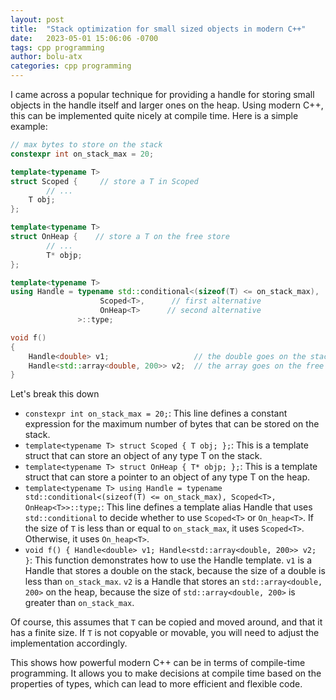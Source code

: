 ```yaml
---
layout: post
title:  "Stack optimization for small sized objects in modern C++"
date:   2023-05-01 15:06:06 -0700
tags: cpp programming
author: bolu-atx
categories: cpp programming
---
```



I came across a popular technique for providing a handle for storing small objects in the handle itself and larger ones on the heap. Using modern C++, this can be implemented quite nicely at compile time. Here is a simple example:

```cpp
// max bytes to store on the stack
constexpr int on_stack_max = 20;

template<typename T>
struct Scoped {     // store a T in Scoped
        // ...
    T obj;
};

template<typename T>
struct OnHeap {    // store a T on the free store
        // ...
        T* objp;
};

template<typename T>
using Handle = typename std::conditional<(sizeof(T) <= on_stack_max),
                    Scoped<T>,      // first alternative
                    OnHeap<T>      // second alternative
               >::type;

void f()
{
    Handle<double> v1;                   // the double goes on the stack
    Handle<std::array<double, 200>> v2;  // the array goes on the free store
}
```


Let's break this down

- `constexpr int on_stack_max = 20;`: This line defines a constant expression for the maximum number of bytes that can be stored on the stack.
- `template<typename T> struct Scoped { T obj; };`: This is a template struct that can store an object of any type T on the stack.
- `template<typename T> struct OnHeap { T* objp; };`: This is a template struct that can store a pointer to an object of any type T on the heap.
- `template<typename T> using Handle = typename std::conditional<(sizeof(T) <= on_stack_max), Scoped<T>, OnHeap<T>>::type;`: This line defines a template alias Handle that uses `std::conditional` to decide whether to use `Scoped<T>` or `On_heap<T>`. If the size of `T` is less than or equal to `on_stack_max`, it uses `Scoped<T>`. Otherwise, it uses `On_heap<T>`.
- `void f() { Handle<double> v1; Handle<std::array<double, 200>> v2; }`: This function demonstrates how to use the Handle template. `v1` is a Handle that stores a double on the stack, because the size of a double is less than `on_stack_max`. `v2` is a Handle that stores an `std::array<double, 200>` on the heap, because the size of `std::array<double, 200>` is greater than `on_stack_max`.

Of course, this assumes that `T` can be copied and moved around, and that it has a finite size. If `T` is not copyable or movable, you will need to adjust the implementation accordingly.

This shows how powerful modern C++ can be in terms of compile-time programming. It allows you to make decisions at compile time based on the properties of types, which can lead to more efficient and flexible code.